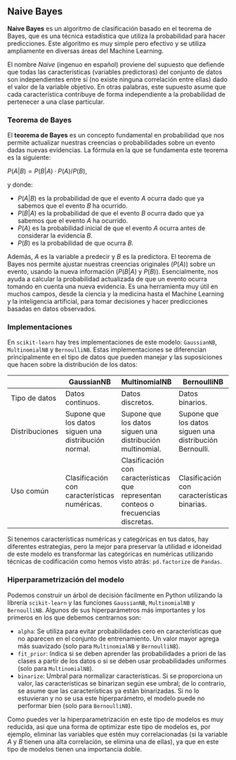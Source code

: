 ## Naive Bayes

**Naive Bayes** es un algoritmo de clasificación basado en el teorema de Bayes, que es una técnica estadística que utiliza la probabilidad para hacer predicciones. Este algoritmo es muy simple pero efectivo y se utiliza ampliamente en diversas áreas del Machine Learning.

El nombre *Naive* (ingenuo en español) proviene del supuesto que defiende que todas las características (variables predictoras) del conjunto de datos son independientes entre sí (no existe ninguna correlación entre ellas) dado el valor de la variable objetivo. En otras palabras, este supuesto asume que cada característica contribuye de forma independiente a la probabilidad de pertenecer a una clase particular.

### Teorema de Bayes

El **teorema de Bayes** es un concepto fundamental en probabilidad que nos permite actualizar nuestras creencias o probabilidades sobre un evento dadas nuevas evidencias. La fórmula en la que se fundamenta este teorema es la siguiente:

$P(A|B) = {P(B|A) · P(A)} / {P(B)}$,

y donde:
- $P(A|B)$ es la probabilidad de que el evento $A$ ocurra dado que ya sabemos que el evento $B$ ha ocurrido.
- $P(B|A)$ es la probabilidad de que el evento $B$ ocurra dado que ya sabemos que el evento $A$ ha ocurrido.
- $P(A)$ es la probabilidad inicial de que el evento $A$ ocurra antes de considerar la evidencia $B$.
- $P(B)$ es la probabilidad de que ocurra $B$.

Además, $A$ es la variable a predecir y $B$ es la predictora. El teorema de Bayes nos permite ajustar nuestras creencias originales ($P(A)$) sobre un evento, usando la nueva información ($P(B|A)$ y $P(B)$). Esencialmente, nos ayuda a calcular la probabilidad actualizada de que un evento ocurra tomando en cuenta una nueva evidencia. Es una herramienta muy útil en muchos campos, desde la ciencia y la medicina hasta el Machine Learning y la inteligencia artificial, para tomar decisiones y hacer predicciones basadas en datos observados.

### Implementaciones

En `scikit-learn` hay tres implementaciones de este modelo: `GaussianNB`, `MultinomialNB` y `BernoulliNB`. Estas implementaciones se diferencian principalmente en el tipo de datos que pueden manejar y las suposiciones que hacen sobre la distribución de los datos:

| | GaussianNB | MultinomialNB | BernoulliNB |
|-|------------|---------------|-------------|
| Tipo de datos | Datos continuos. | Datos discretos. | Datos binarios. | 
| Distribuciones | Supone que los datos siguen una distribución normal. | Supone que los datos siguen una distribución multinomial. | Supone que los datos siguen una distribución Bernoulli. |
| Uso común | Clasificación con características numéricas. | Clasificación con características que representan conteos o frecuencias discretas. | Clasificación con características binarias. |

Si tenemos características numéricas y categóricas en tus datos, hay diferentes estrategias, pero la mejor para preservar la utilidad e idoneidad de este modelo es transformar las categóricas en numéricas utilizando técnicas de codificación como hemos visto atrás: `pd.factorize` de `Pandas`.

### Hiperparametrización del modelo

Podemos construir un árbol de decisión fácilmente en Python utilizando la librería `scikit-learn` y las funciones `GaussianNB`, `MultinomialNB` y `BernoulliNB`. Algunos de sus hiperparámetros más importantes y los primeros en los que debemos centrarnos son:

- `alpha`: Se utiliza para evitar probabilidades cero en características que no aparecen en el conjunto de entrenamiento. Un valor mayor agrega más suavizado (solo para `MultinomialNB` y `BernoulliNB`).
- `fit_prior`: Indica si se deben aprender las probabilidades a priori de las clases a partir de los datos o si se deben usar probabilidades uniformes (solo para `MultinomialNB`).
- `binarize`: Umbral para normalizar características. Si se proporciona un valor, las características se binarizan según ese umbral; de lo contrario, se asume que las características ya están binarizadas. Si no lo estuvieran y no se usa este hiperparámetro, el modelo puede no performar bien (solo para `BernoulliNB`).

Como puedes ver la hiperparametrización en este tipo de modelos es muy reducida, así que una forma de optimizar este tipo de modelos es, por ejemplo, eliminar las variables que estén muy correlacionadas (si la variable $A$ y $B$ tienen una alta correlación, se elimina una de ellas), ya que en este tipo de modelos tienen una importancia doble.